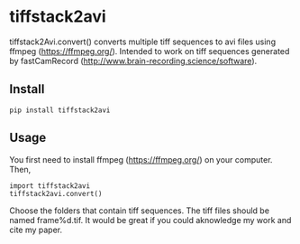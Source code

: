 tiffstack2avi
=============
tiffstack2Avi.convert() converts multiple tiff sequences to avi files using ffmpeg (https://ffmpeg.org/). Intended to work on tiff sequences generated by fastCamRecord (http://www.brain-recording.science/software).

Install
-------

    pip install tiffstack2avi

Usage
-----
You first need to install ffmpeg (https://ffmpeg.org/) on your computer. Then,

    import tiffstack2avi
    tiffstack2avi.convert()

Choose the folders that contain tiff sequences. The tiff files should be named frame%d.tif. It would be great if you could aknowledge my work and cite my paper.